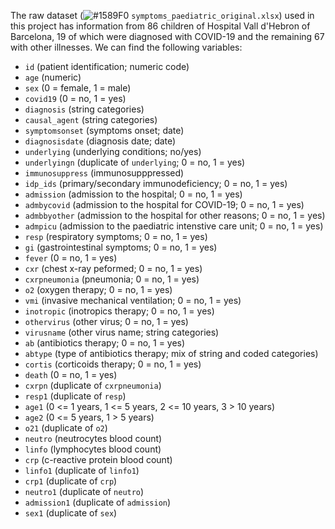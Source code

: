 The raw dataset (![#1589F0](https://via.placeholder.com/15/1589F0/000000?text=+) `symptoms_paediatric_original.xlsx`) used in this project has information from 86 children of Hospital Vall d'Hebron of Barcelona, 19 of which were diagnosed with COVID-19 and the remaining 67 with other illnesses. We can find the following variables:
   - `id` (patient identification; numeric code)
   - `age` (numeric)
   - `sex` (0 = female, 1 = male)
   - `covid19` (0 = no, 1 = yes)
   - `diagnosis` (string categories)
   - `causal_agent` (string categories)
   - `symptomsonset` (symptoms onset; date)
   - `diagnosisdate` (diagnosis date; date)
   - `underlying` (underlying conditions; no/yes)
   - `underlyingn` (duplicate of `underlying`; 0 = no, 1 = yes)
   - `immunosuppress` (immunosupppressed)
   - `idp_ids` (primary/secondary immunodeficiency; 0 = no, 1 = yes)
   - `admission` (admission to the hospital; 0 = no, 1 = yes)
   - `admbycovid` (admission to the hospital for COVID-19; 0 = no, 1 = yes)
   - `admbbyother` (admission to the hospital for other reasons; 0 = no, 1 = yes)
   - `admpicu` (admission to the paediatric intenstive care unit; 0 = no, 1 = yes)
   - `resp` (respiratory symptoms; 0 = no, 1 = yes)
   - `gi` (gastrointestinal symptoms; 0 = no, 1 = yes)
   - `fever` (0 = no, 1 = yes)
   - `cxr` (chest x-ray peformed; 0 = no, 1 = yes)
   - `cxrpneumonia` (pneumonia; 0 = no, 1 = yes)
   - `o2` (oxygen therapy; 0 = no, 1 = yes)
   - `vmi` (invasive mechanical ventilation; 0 = no, 1 = yes)
   - `inotropic` (inotropics therapy; 0 = no, 1 = yes)
   - `othervirus` (other virus; 0 = no, 1 = yes)
   - `virusname` (other virus name; string categories)
   - `ab` (antibiotics therapy; 0 = no, 1 = yes)
   - `abtype` (type of antibiotics therapy; mix of string and coded categories)
   - `cortis` (corticoids therapy; 0 = no, 1 = yes)
   - `death` (0 = no, 1 = yes)
   - `cxrpn` (duplicate of `cxrpneumonia`)
   - `resp1` (duplicate of `resp`)
   - `age1` (0 <= 1 years, 1 <= 5 years, 2 <= 10 years, 3 > 10 years)
   - `age2` (0 <= 5 years, 1 > 5 years)
   - `o21` (duplicate of `o2`)
   - `neutro` (neutrocytes blood count)
   - `linfo` (lymphocytes blood count)
   - `crp` (c-reactive protein blood count)
   - `linfo1` (duplicate of `linfo1`)
   - `crp1` (duplicate of `crp`)
   - `neutro1` (duplicate of `neutro`)
   - `admission1` (duplicate of `admission`)
   - `sex1` (duplicate of `sex`)

